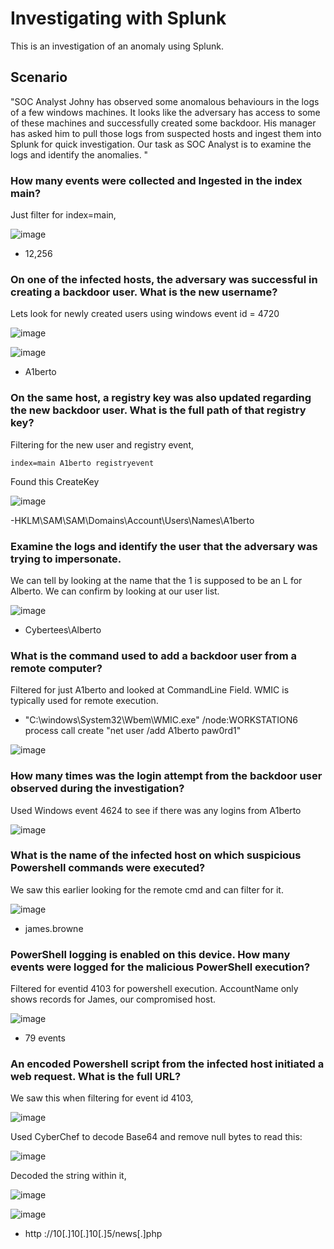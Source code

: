 # Investigating with Splunk
This is an investigation of an anomaly using Splunk. 


## Scenario
"SOC Analyst Johny has observed some anomalous behaviours in the logs of a few windows machines. It looks like the adversary has access to some of these machines and successfully created some backdoor. His manager has asked him to pull those logs from suspected hosts and ingest them into Splunk for quick investigation. Our task as SOC Analyst is to examine the logs and identify the anomalies. "






### How many events were collected and Ingested in the index main?
Just filter for index=main,

![image](https://github.com/user-attachments/assets/de8d0c51-563c-4bea-8b3e-e59716cb5ba8)

- 12,256

### On one of the infected hosts, the adversary was successful in creating a backdoor user. What is the new username?

Lets look for newly created users using windows event id = 4720

![image](https://github.com/user-attachments/assets/0fe48900-74f6-40ae-bbf8-b3420f055724)

![image](https://github.com/user-attachments/assets/c102a49e-4cb2-4454-8088-546d6b8d5628)

- A1berto

### On the same host, a registry key was also updated regarding the new backdoor user. What is the full path of that registry key?
Filtering for the new user and registry event,

    index=main A1berto registryevent

Found this CreateKey

![image](https://github.com/user-attachments/assets/4ab10f64-80e9-41a3-bcea-d33e1732da34)

-HKLM\SAM\SAM\Domains\Account\Users\Names\A1berto 


### Examine the logs and identify the user that the adversary was trying to impersonate.
We can tell by looking at the name that the 1 is supposed to be an L for Alberto. We can confirm by looking at our user list.

![image](https://github.com/user-attachments/assets/38cb257b-59a1-4eea-ac9b-647af9963303)

- Cybertees\Alberto

### What is the command used to add a backdoor user from a remote computer?
Filtered for just A1berto and looked at CommandLine Field. WMIC is typically used for remote execution.

- "C:\windows\System32\Wbem\WMIC.exe" /node:WORKSTATION6 process call create "net user /add A1berto paw0rd1"

![image](https://github.com/user-attachments/assets/da6cfaf6-292e-4b57-bbab-29865b27e1bc)


### How many times was the login attempt from the backdoor user observed during the investigation?
Used Windows event 4624 to see if there was any logins from A1berto

![image](https://github.com/user-attachments/assets/02732325-dbd5-4e25-af2c-75888d8b826d)


### What is the name of the infected host on which suspicious Powershell commands were executed?
We saw this earlier looking for the remote cmd and can filter for it.

![image](https://github.com/user-attachments/assets/60ff1b06-2adb-409b-9d4e-d1d160083a0f)

- james.browne
  
### PowerShell logging is enabled on this device. How many events were logged for the malicious PowerShell execution?
Filtered for eventid 4103 for powershell execution. AccountName only shows records for James, our compromised host.

![image](https://github.com/user-attachments/assets/8714c603-2030-4d1f-93ef-e5eb249f52f1)

- 79 events


### An encoded Powershell script from the infected host initiated a web request. What is the full URL?
We saw this when filtering for event id 4103,

![image](https://github.com/user-attachments/assets/54e7fa3f-0297-40cf-9fde-5a27997063ee)

Used CyberChef to decode Base64 and remove null bytes to read this:

![image](https://github.com/user-attachments/assets/46c72785-197e-4ac8-b5db-bc7968ec2cfe)

Decoded the string within it,

![image](https://github.com/user-attachments/assets/e8ec8800-cda9-498b-a020-3827a8371230)

![image](https://github.com/user-attachments/assets/94ef352e-7f11-4789-b9c9-eac062186b0d)

- http ://10[.]10[.]10[.]5/news[.]php
